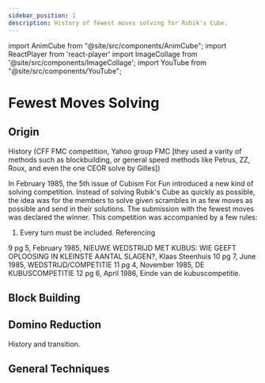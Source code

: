 ```yaml
---
sidebar_position: 1
description: History of fewest moves solving for Rubik's Cube.
---
```


import AnimCube from "@site/src/components/AnimCube";
import ReactPlayer from 'react-player'
import ImageCollage from '@site/src/components/ImageCollage';
import YouTube from "@site/src/components/YouTube";

# Fewest Moves Solving

## Origin

History (CFF FMC competition, Yahoo group FMC [they used a varity of methods such as blockbuilding, or general speed methods like Petrus, ZZ, Roux, and even the one CEOR solve by Gilles])

In February 1985, the 5th issue of Cubism For Fun introduced a new kind of solving competition. Instead of solving Rubik's Cube as quickly as possible, the idea was for the members to solve given scrambles in as few moves as possible and send in their solutions. The submission with the fewest moves was declared the winner. This competition was accompanied by a few rules:

1. Every turn must be included. Referencing

9 pg 5, February 1985, NIEUWE WEDSTRIJD MET KUBUS: WIE GEEFT OPLOOSING IN KLEINSTE AANTAL SLAGEN?, Klaas Steenhuis
10 pg 7, June 1985, WEDSTRIJD/COMPETITIE
11 pg 4, November 1985, DE KUBUSCOMPETITIE
12 pg 6, April 1986, Einde van de kubuscompetitie.

## Block Building

## Domino Reduction

History and transition.

## General Techniques
